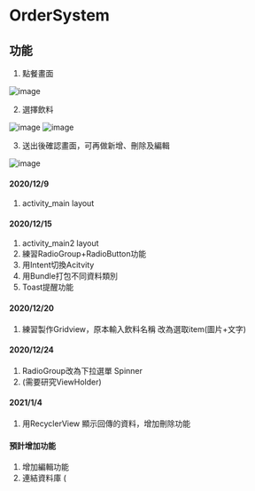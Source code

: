 # OrderSystem

## 功能
1. 點餐畫面

![image](https://user-images.githubusercontent.com/37375306/125165996-16618580-e1cc-11eb-8e12-cfb23c61aa6a.png)

2. 選擇飲料

![image](https://user-images.githubusercontent.com/37375306/125166023-3b55f880-e1cc-11eb-930a-c63d0e14a886.png)
![image](https://user-images.githubusercontent.com/37375306/125166045-51fc4f80-e1cc-11eb-9b92-93b39c99a85d.png)

3. 送出後確認畫面，可再做新增、刪除及編輯

![image](https://user-images.githubusercontent.com/37375306/125166110-a6073400-e1cc-11eb-85b3-a6c37a8ce359.png)


#### 2020/12/9
1. activity_main layout

#### 2020/12/15
1. activity_main2 layout
2. 練習RadioGroup+RadioButton功能
3. 用Intent切換Acitvity
4. 用Bundle打包不同資料類別
5. Toast提醒功能

#### 2020/12/20
1. 練習製作Gridview，原本輸入飲料名稱 改為選取item(圖片+文字)

#### 2020/12/24
1. RadioGroup改為下拉選單 Spinner
2. (需要研究ViewHolder)

#### 2021/1/4
1. 用RecyclerView 顯示回傳的資料，增加刪除功能


#### 預計增加功能
1. 增加編輯功能
2. 連結資料庫 (
